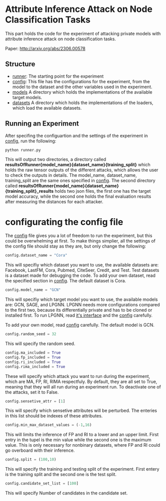 # Attribute Inference Attack on Node Classification Tasks

This part holds the code for the experiment of attacking private models with attribute inference attack on node classification tasks.

Paper: http://arxiv.org/abs/2306.00578

## Structure
* [runner](runner.py): The starting point for the experiment
* [config](config.py): This file has the configurations for the experiment, from the model to the dataset and the other variables used in the experiment.
* [models](configurations/models/) A directory which holds the implementations of the available target models.
* [datasets](configurations/datasets/) A directory which holds the implementations of the loaders, which load the available datasets.

## Running an Experiment

After specifing the configuartion and the settings of the experiment in [config](config.py), run the following: 

~~~bash
python runner.py
~~~

This will output two directories, a directory called **resultsOfRunner{model_name}{dataset_name}{training_split}** which holds the raw tensor outputs of the different attacks, which allows the user to check the outputs in details. The model_name, dataset_name, training_split are the same ones specified in [config](config.py). The second directory called **resultsOfRunner{model_name}{dataset_name}{training_split}_results** holds two json files, the first one has the target model accuracy, while the second one holds the final evaluation results after measuring the distances for each attacker. 

# configurating the config file

The [config](config.py) file gives you a lot of freedom to run the experiment, but this could be overwhelming at first. To make things simplier, all the settings of the config file should stay as they are, but only change the following: 

~~~python
config.dataset_name = "Cora"
~~~
This will specifiy which dataset you want to use, the available datasets are: Facebook, LastFM, Cora, Pubmed, CiteSeer, Credit, and Test. Test datasets is a dataset made for debugging the code. To add your own dataset, read the specified section in [config](config.py). The default dataset is Cora.

~~~python
config.model_name = "GCN"
~~~
This will specifiy which target model you want to use, the available models are: GCN, SAGE, and LPGNN. LPGNN needs more configurations compared to the first two, because its differentially private and has to be cloned or installed first. To run LPGNN, read [it's interface](configurations/models/model_sage.py) and the [config](config.py) carefully. 

To add your own model, read [config](config.py) carefully. The default model is GCN.

~~~python
config.random_seed = 32
~~~

This will specify the random seed.

~~~python
config.ma_included = True
config.fp_included = True
config.ri_included = True
config.rima_included = True
~~~

These will specify which attack you want to run during the experiment, which are MA, FP, RI, RIMA respectfuly. By default, they are all set to True, meaning that they will all run during an experiment run. To deactivate one of the attacks, set it to False.

~~~python
config.sensetive_attr = [1]
~~~

This will specify which sensetive attributes will be perturbed. The enteries in this list should be indexes of these attributes.

~~~python
config.min_max_dataset_values = (-1,16)
~~~

This will limits the inference of FP and RI to a lower and an upper limit. First entry in the tupel is the min value while the second one is the maximum value. This is only necessary for nonbinary datasets, where FP and RI could go overboard with their inference.

~~~python
config.split = (100,10)
~~~

This will specify the training and testing split of the experiment. First entery is the training split and the second one is the test split.

~~~python
config.candidate_set_list = [100]
~~~
This will specify Number of candidates in the candidate set. 
